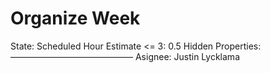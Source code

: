 # Organize Week

State: Scheduled
Hour Estimate <= 3: 0.5
Hidden Properties: ——————————————
Asignee: Justin Lycklama